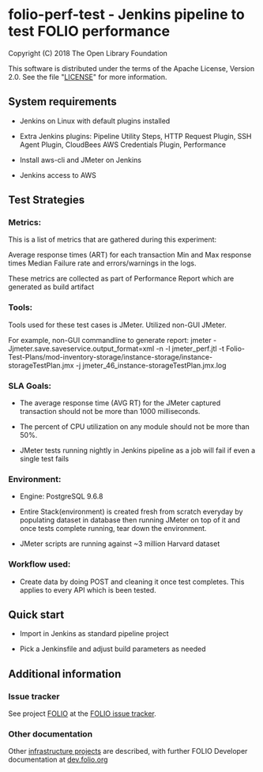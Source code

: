 folio-perf-test - Jenkins pipeline to test FOLIO performance
=================================

Copyright (C) 2018 The Open Library Foundation

This software is distributed under the terms of the Apache License,
Version 2.0. See the file "[LICENSE](LICENSE)" for more information.

System requirements
-------------------

* Jenkins on Linux with default plugins installed

* Extra Jenkins plugins: Pipeline Utility Steps, HTTP Request Plugin, SSH Agent Plugin, CloudBees AWS Credentials Plugin, Performance

* Install aws-cli and JMeter on Jenkins

* Jenkins access to AWS

Test Strategies
---------------
### Metrics:
This is a list of metrics that are gathered during this experiment:

Average response times (ART) for each transaction
Min and Max response times
Median
Failure rate and errors/warnings in the logs.

These metrics are collected as part of Performance Report which are generated as build artifact

### Tools:
Tools used for these test cases is JMeter. Utilized non-GUI JMeter.

For example, non-GUI commandline to generate report:
jmeter -Jjmeter.save.saveservice.output_format=xml -n -l jmeter_perf.jtl -t Folio-Test-Plans/mod-inventory-storage/instance-storage/instance-storageTestPlan.jmx -j jmeter_46_instance-storageTestPlan.jmx.log
 
### SLA Goals:
* The average response time (AVG RT) for the JMeter captured transaction should not be more than 1000 milliseconds.

* The percent of CPU utilization on any module should not be more than 50%.

* JMeter tests running nightly in Jenkins pipeline as a job will fail if even a single test fails 


### Environment:
* Engine: PostgreSQL 9.6.8
* Entire Stack(environment) is created fresh from scratch everyday by populating dataset in database then running JMeter on top of it and once tests complete running, tear down the environment.

* JMeter scripts are running against ~3 million Harvard dataset

### Workflow used:
* Create data by doing POST and cleaning it once test completes. This applies to every API which is been tested.


Quick start
-----------

* Import in Jenkins as standard pipeline project

* Pick a Jenkinsfile and adjust build parameters as needed

## Additional information

### Issue tracker

See project [FOLIO](https://issues.folio.org/browse/FOLIO)
at the [FOLIO issue tracker](https://dev.folio.org/guidelines/issue-tracker).

### Other documentation

Other [infrastructure projects](https://dev.folio.org/source-code/#other-projects) are described,
with further FOLIO Developer documentation at [dev.folio.org](https://dev.folio.org/)
